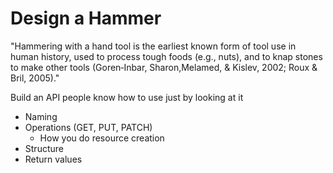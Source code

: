 # Design a Hammer

"Hammering with a hand tool is the earliest known form of tool use in human history, used to process tough foods (e.g., nuts), and to knap stones to make other tools (Goren‐Inbar, Sharon,Melamed, & Kislev, 2002; Roux & Bril, 2005)."


Build an API people know how to use just by looking at it
  * Naming
  * Operations (GET, PUT, PATCH)
    * How you do resource creation
  * Structure
  * Return values

